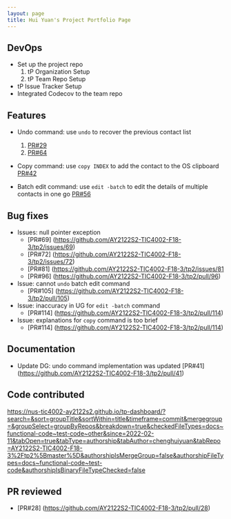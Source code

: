 ```yaml
---
layout: page
title: Hui Yuan's Project Portfolio Page
---
```


## DevOps

+ Set up the project repo
  1. tP Organization Setup
  2. tP Team Repo Setup
+ tP Issue Tracker Setup
+ Integrated Codecov to the team repo


## Features

+ Undo command: use `undo` to recover the previous contact list
  1. [PR#29](https://github.com/AY2122S2-TIC4002-F18-3/tp2/pull/29)
  2. [PR#64](https://github.com/AY2122S2-TIC4002-F18-3/tp2/pull/64)

+ Copy command: use `copy INDEX` to add the contact to the OS clipboard
  [PR#42](https://github.com/AY2122S2-TIC4002-F18-3/tp2/pull/42)

+ Batch edit command: use `edit -batch` to edit the details of multiple contacts in one go
  [PR#56](https://github.com/AY2122S2-TIC4002-F18-3/tp2/pull/56)


## Bug fixes

+ Issues: null pointer exception
  - [PR#69] (https://github.com/AY2122S2-TIC4002-F18-3/tp2/issues/69)
  - [PR#72] (https://github.com/AY2122S2-TIC4002-F18-3/tp2/issues/72)
  - [PR#81] (https://github.com/AY2122S2-TIC4002-F18-3/tp2/issues/81
  - [PR#96] (https://github.com/AY2122S2-TIC4002-F18-3/tp2/pull/96)
+ Issue: cannot `undo` batch edit command 
  - [PR#105] (https://github.com/AY2122S2-TIC4002-F18-3/tp2/pull/105)
+ Issue: inaccuracy in UG for `edit -batch` command 
  - [PR#114] (https://github.com/AY2122S2-TIC4002-F18-3/tp2/pull/114)
+ Issue: explanations for `copy` command is too brief
  - [PR#114] (https://github.com/AY2122S2-TIC4002-F18-3/tp2/pull/114)
## Documentation

+ Update DG: undo command implementation was updated 
  [PR#41] (https://github.com/AY2122S2-TIC4002-F18-3/tp2/pull/41)

## Code contributed

https://nus-tic4002-ay2122s2.github.io/tp-dashboard/?search=&sort=groupTitle&sortWithin=title&timeframe=commit&mergegroup=&groupSelect=groupByRepos&breakdown=true&checkedFileTypes=docs~functional-code~test-code~other&since=2022-02-11&tabOpen=true&tabType=authorship&tabAuthor=chenghuiyuan&tabRepo=AY2122S2-TIC4002-F18-3%2Ftp2%5Bmaster%5D&authorshipIsMergeGroup=false&authorshipFileTypes=docs~functional-code~test-code&authorshipIsBinaryFileTypeChecked=false


## PR reviewed

+ [PR#28] (https://github.com/AY2122S2-TIC4002-F18-3/tp2/pull/28)
